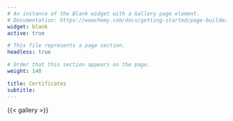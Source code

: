 ```yaml
---
# An instance of the Blank widget with a Gallery page element.
# Documentation: https://wowchemy.com/docs/getting-started/page-builder/
widget: blank
active: true

# This file represents a page section.
headless: true

# Order that this section appears on the page.
weight: 140

title: Certificates
subtitle:
---
```


{{< gallery >}}
